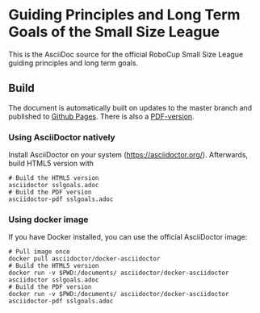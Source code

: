 # Guiding Principles and Long Term Goals of the Small Size League

This is the AsciiDoc source for the official RoboCup Small Size League guiding principles and long term goals.

## Build
The document is automatically built on updates to the master branch and published to [Github Pages](https://robocup-ssl.github.io/ssl-goals/sslgoals.html).
There is also a [PDF-version](https://robocup-ssl.github.io/ssl-goals/sslgoals.pdf).

### Using AsciiDoctor natively
Install AsciiDoctor on your system (https://asciidoctor.org/). Afterwards, build HTML5 version with
```
# Build the HTML5 version
asciidoctor sslgoals.adoc
# Build the PDF version
asciidoctor-pdf sslgoals.adoc
```

### Using docker image
If you have Docker installed, you can use the official AsciiDoctor image:
```
# Pull image once
docker pull asciidoctor/docker-asciidoctor
# Build the HTML5 version
docker run -v $PWD:/documents/ asciidoctor/docker-asciidoctor asciidoctor sslgoals.adoc
# Build the PDF version
docker run -v $PWD:/documents/ asciidoctor/docker-asciidoctor asciidoctor-pdf sslgoals.adoc
```
